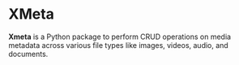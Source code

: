 # XMeta
**Xmeta** is a Python package to perform CRUD operations on media metadata across various file types like images, videos, audio, and documents.
